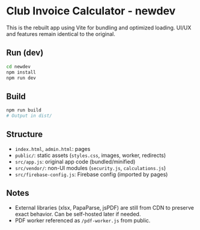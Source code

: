 # Club Invoice Calculator - newdev

This is the rebuilt app using Vite for bundling and optimized loading. UI/UX and features remain identical to the original.

## Run (dev)

```bash
cd newdev
npm install
npm run dev
```

## Build

```bash
npm run build
# Output in dist/
```

## Structure

- `index.html`, `admin.html`: pages
- `public/`: static assets (`styles.css`, images, worker, redirects)
- `src/app.js`: original app code (bundled/minified)
- `src/vendor/`: non-UI modules (`security.js`, `calculations.js`)
- `src/firebase-config.js`: Firebase config (imported by pages)

## Notes

- External libraries (xlsx, PapaParse, jsPDF) are still from CDN to preserve exact behavior. Can be self-hosted later if needed.
- PDF worker referenced as `/pdf-worker.js` from public.